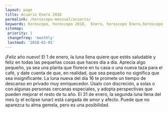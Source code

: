 ```yaml
---
layout: page
title: Acuario Enero 2018 
permalink: /horoscopo-mensual/acuario/
keywords: horóscopo, horóscopo 2018,  Enero, horoscopo Enero,horóscopo esperanza gracia, horoscop, horóscopos gratis, horoscopo acuario, horoscopo acuario 2018, Tarot, Astrologia, Zodíaco, acuario, horoscopo gratis, horoscopo del mes 
sitemap:
 priority: 1
 changefreq: 'monthly'
 lastmod: '2018-01-01'
---
```


 ¡Feliz año nuevo! El 1 de enero, la luna llena quiere que estés saludable y feliz en todas las pequeñas cosas que haces día a día. Aprecia algo pequeño, ya sea una planta que florece en tu casa o una nueva taza para el café, y date cuenta de que, en realidad, que sea pequeño no significa que sea insignificante. La luna nueva del día 16 te promete un tiempo de descanso en privado muy enriquecedor. Úsalo con discreción, a solas o con algunas personas cercanas especiales, y adopta perspectivas que pueden mejorar el resto de tu año. El 31 de enero, la segunda luna llena del mes (y el eclipse lunar) está cargada de amor y afecto. Puede que no aparezca tu alma gemela, pero es una posibilidad. 
